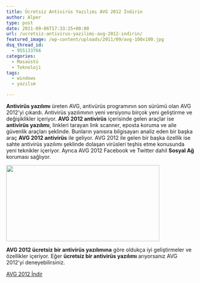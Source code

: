 ```yaml
---
title: Ücretsiz Antivirüs Yazılımı AVG 2012 İndirin
author: Alper
type: post
date: 2011-09-06T17:33:25+00:00
url: /ucretsiz-antivirus-yazilimi-avg-2012-indirin/
featured_image: /wp-content/uploads/2011/09/avg-100x100.jpg
dsq_thread_id:
  - 955133766
categories:
  - Masaüstü
  - Teknoloji
tags:
  - windows
  - yazılım

---
```

**Antivirüs yazılımı** üreten AVG, antivürüs programının son sürümü olan AVG 2012&#8217;yi çıkardı. Antivirüs yazılımının yeni versiyonu birçok yeni geliştirme ve değişiklikler içeriyor. **AVG 2012 antivirüs** içerisinde gelen araçlar ise **antivirüs yazılımı**, linkleri tarayan link scanner, eposta koruma ve aile güvenlik araçları şeklinde. Bunların yanısıra bilgisayarı analiz eden bir başka araç **AVG 2012 antivirüs** ile geliyor. AVG 2012 ile gelen bir başka özellik ise sahte antivirüs yazılımı şeklinde dolaşan virüsleri teşhis etme konusunda yeni teknikler içeriyor. Ayrıca AVG 2012 Facebook ve Twitter dahil **Sosyal Ağ** koruması sağlıyor.

<img class="alignnone size-full wp-image-6792" title="avg" src="https://www.murekkep.org/wp-content/uploads/2011/09/avg.jpg" alt="" width="410" height="204" srcset="https://www.murekkep.org/wp-content/uploads/2011/09/avg.jpg 410w, https://www.murekkep.org/wp-content/uploads/2011/09/avg-300x149.jpg 300w, https://www.murekkep.org/wp-content/uploads/2011/09/avg-400x199.jpg 400w" sizes="(max-width: 410px) 100vw, 410px" /> 

**AVG 2012 ücretsiz bir antivirüs yazılımına** göre oldukça iyi geliştirmeler ve özellikler içeriyor. Eğer **ücretsiz bir antivirüs yazılımı** arıyorsanız AVG 2012&#8217;yi deneyebilirsiniz.

<a href="http://www.avg.com/avg2012/" target="_blank">AVG 2012 İndir</a>
